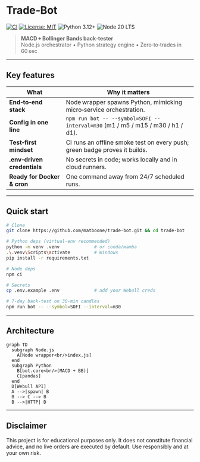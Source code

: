 # Trade‑Bot
[![CI](https://github.com/matboone/trade-bot/actions/workflows/ci.yml/badge.svg)](https://github.com/matboone/trade-bot/actions/workflows/ci.yml)
[![License: MIT](https://img.shields.io/badge/license-MIT-blue.svg)](/LICENSE)
![Python 3.12+](https://img.shields.io/badge/Python-3.12%2B-yellow)
![Node 20 LTS](https://img.shields.io/badge/Node-20.x-brightgreen)

> **MACD + Bollinger Bands back‑tester**  
> Node.js orchestrator • Python strategy engine • Zero‑to‑trades in 60 sec

---

## Key features
| What | Why it matters |
|------|----------------|
| **End‑to‑end stack** | Node wrapper spawns Python, mimicking micro‑service orchestration. |
| **Config in one line** | `npm run bot -- --symbol=SOFI --interval=m30` (m1 / m5 / m15 / m30 / h1 / d1). |
| **Test‑first mindset** | CI runs an offline smoke test on every push; green badge proves it builds. |
| **.env‑driven credentials** | No secrets in code; works locally and in cloud runners. |
| **Ready for Docker & cron** | One command away from 24/7 scheduled runs. |

---

## Quick start

```bash
# Clone
git clone https://github.com/matboone/trade-bot.git && cd trade-bot

# Python deps (virtual‑env recommended)
python -m venv .venv             # or conda/mamba
.\.venv\Scripts\activate         # Windows
pip install -r requirements.txt

# Node deps
npm ci

# Secrets
cp .env.example .env             # add your Webull creds

# 7‑day back‑test on 30‑min candles
npm run bot -- --symbol=SOFI --interval=m30
```

---

## Architecture

```mermaid
graph TD
  subgraph Node.js
    A[Node wrapper<br/>index.js]
  end
  subgraph Python
    B[bot.core<br/>(MACD + BB)]
    C[pandas]
  end
  D[Webull API]
  A -->|spawn| B
  B --> C --> B
  B -->|HTTP| D
```

---

## Disclaimer
This project is for educational purposes only. It does not constitute financial advice, and no live orders are executed by default. Use responsibly and at your own risk.
